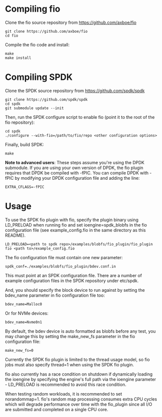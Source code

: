 # Compiling fio

Clone the fio source repository from https://github.com/axboe/fio

    git clone https://github.com/axboe/fio
    cd fio

Compile the fio code and install:

    make
    make install

# Compiling SPDK

Clone the SPDK source repository from https://github.com/spdk/spdk

    git clone https://github.com/spdk/spdk
    cd spdk
    git submodule update --init

Then, run the SPDK configure script to enable fio (point it to the root of the fio repository):

    cd spdk
    ./configure --with-fio=/path/to/fio/repo <other configuration options>

Finally, build SPDK:

    make

**Note to advanced users**: These steps assume you're using the DPDK submodule. If you are using your
own version of DPDK, the fio plugin requires that DPDK be compiled with -fPIC. You can compile DPDK
with -fPIC by modifying your DPDK configuration file and adding the line:

    EXTRA_CFLAGS=-fPIC

# Usage

To use the SPDK fio plugin with fio, specify the plugin binary using LD_PRELOAD when running
fio and set ioengine=spdk_blobfs in the fio configuration file (see example_config.fio in the same
directory as this README).

    LD_PRELOAD=<path to spdk repo>/examples/blobfs/fio_plugin/fio_plugin fio <path to>/example_config.fio

The fio configuration file must contain one new parameter:

    spdk_conf=./examples/blobfs/fio_plugin/bdev.conf.in

This must point at an SPDK configuration file. There are a number of example configuration
files in the SPDK repository under etc/spdk.

And, you should specify the block device to run against by setting the bdev_name parameter
in fio configuration file too:

    bdev_name=Malloc0

Or for NVMe devices:

    bdev_name=Nvme0n1

By default, the bdev device is auto formatted as blobfs before any test, you may change this by
setting the make_new_fs parameter in the fio configuration file:

    make_new_fs=0

Currently the SPDK fio plugin is limited to the thread usage model, so fio jobs must also specify thread=1
when using the SPDK fio plugin.

fio also currently has a race condition on shutdown if dynamically loading the ioengine by specifying the
engine's full path via the ioengine parameter - LD_PRELOAD is recommended to avoid this race condition.

When testing random workloads, it is recommended to set norandommap=1.  fio's random map
processing consumes extra CPU cycles which will degrade performance over time with
the fio_plugin since all I/O are submitted and completed on a single CPU core.
